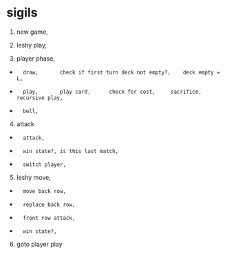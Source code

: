 # sigils

1. new game,		

2. leshy play,

3. player phase,	
-		draw,		check if first turn	deck not empty?,	deck empty = L,

-		play,		play card,		check for cost, 	sacrifice,	recursive play,	

-		bell,

4. attack	
-		attack,

-		win state?,	is this last match,

-		switch player,

5. leshy move,	
-		move back row,

-		replace back row,

-		front row attack,

-		win state?,

6. goto player play
